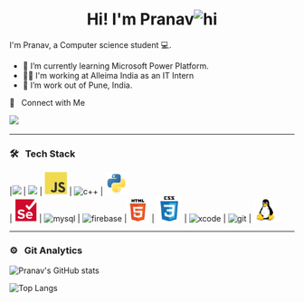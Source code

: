 <p align="center">

<h1 align="center"> Hi! I'm Pranav<img src="https://user-images.githubusercontent.com/1303154/88677602-1635ba80-d120-11ea-84d8-d263ba5fc3c0.gif" width="28px" alt="hi"></h1>

I'm Pranav, a Computer science student 💻.

<!-- TODO: Add last video link -->

- :seedling: I’m currently learning Microsoft Power Platform.
- 🧑‍💻 I'm working at Alleima India as an IT Intern
- 🤔 I’m work out of Pune, India.


🤝 &nbsp; Connect with Me

[<img src="https://img.shields.io/badge/linkedin-%230077B5.svg?&style=for-the-badge&logo=linkedin&logoColor=white" />](https://www.linkedin.com/in/pranav-r13/)

<hr>

### 🛠 &nbsp; Tech Stack
|<img src="https://www.vectorlogo.zone/logos/swift/swift-official.svg" width=80> 
| <img src="https://www.vectorlogo.zone/logos/java/java-vertical.svg" width="40"> 
| <img src="https://raw.githubusercontent.com/devicons/devicon/master/icons/javascript/javascript-original.svg" width="40"> 
| <img src="https://raw.githubusercontent.com/coderjojo/coderjojo/master/img/cpp.png" alt="c++" width="40"> 
| <img src="https://raw.githubusercontent.com/devicons/devicon/master/icons/python/python-original.svg" alt="python" width="40">  
| <img src="https://raw.githubusercontent.com/devicons/devicon/1119b9f84c0290e0f0b38982099a2bd027a48bf1/icons/selenium/selenium-original.svg" alt="selenium" width="40"> 
| <img src="https://www.vectorlogo.zone/logos/mysql/mysql-ar21.svg" alt="mysql" width="40"> 
| <img src="https://www.vectorlogo.zone/logos/firebase/firebase-icon.svg" alt="firebase" width="40"> 
|<img src="https://raw.githubusercontent.com/devicons/devicon/master/icons/html5/html5-original-wordmark.svg" alt="html5" width="40"> 
| <img src="https://raw.githubusercontent.com/devicons/devicon/master/icons/css3/css3-original-wordmark.svg" alt="css3" width="45" height="45"/> 
| <img src="https://www.vectorlogo.zone/logos/apple_xcode/apple_xcode-icon.svg" alt="xcode" width="40"> 
| <img src="https://www.vectorlogo.zone/logos/git-scm/git-scm-icon.svg" alt="git" width="40"> 
| <img src="https://raw.githubusercontent.com/devicons/devicon/master/icons/linux/linux-original.svg" alt="linux" width="40"> 

<hr>

### ⚙️ &nbsp; Git Analytics
 
<!-- <p><img align="center" src="https://github-readme-stats.vercel.app/api?username=pranrav-r13&theme=dark&show_icons=true" /></p>
<p>&nbsp;<img align="center" src="https://github-readme-stats.vercel.app/api/top-langs/?username=pranav-r13&theme=dark&layout=compact" width="410" /></p> -->

![Pranav's GitHub stats](https://github-readme-stats.vercel.app/api?username=pranav-r13&show_icons=true&theme=synthwave)

![Top Langs](https://github-readme-stats.vercel.app/api/top-langs/?username=pranav-r13)
